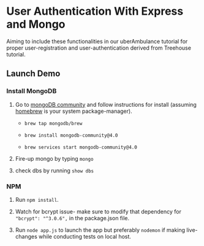 # User Authentication With Express and Mongo

Aiming to include these functionalities in our uberAmbulance tutorial for proper user-registration and user-authentication derived from Treehouse tutorial.

## Launch Demo

### Install MongoDB

1. Go to [mongoDB community](https://docs.mongodb.com/manual/tutorial/install-mongodb-on-os-x) and follow instructions for install (assuming [homebrew](https://brew.sh/) is your system package-manager). 

	* `brew tap mongodb/brew`

	* `brew install mongodb-community@4.0`

	* `brew services start mongodb-community@4.0`

2. Fire-up mongo by typing `mongo`

3. check dbs by running `show dbs`

### NPM

1. Run `npm install`.

2. Watch for bcrypt issue- make sure to modify that dependency for `"bcrypt": "^3.0.6",` in the package.json file.

3. Run `node app.js` to launch the app but preferably `nodemon` if making live-changes while conducting tests on local host.